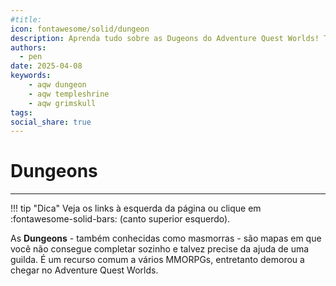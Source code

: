 ```yaml
---
#title:
icon: fontawesome/solid/dungeon
description: Aprenda tudo sobre as Dugeons do Adventure Quest Worlds! Templeshire, Grimskull e mais.
authors:
  - pen
date: 2025-04-08
keywords:
    - aqw dungeon
    - aqw templeshrine
    - aqw grimskull
tags:
social_share: true
---
```

# Dungeons
---
!!! tip "Dica"
    Veja os links à esquerda da página ou clique em :fontawesome-solid-bars: (canto superior esquerdo).

As **Dungeons** - também conhecidas como masmorras - são mapas em que você não consegue completar sozinho e talvez precise da ajuda de uma guilda. É um recurso comum a vários MMORPGs, entretanto demorou a chegar no Adventure Quest Worlds.




